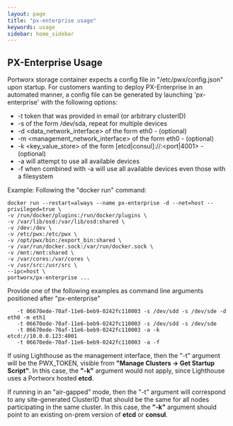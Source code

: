 ```yaml
---
layout: page
title: "px-enterprise usage"
keywords: usage
sidebar: home_sidebar
---
```


## PX-Enterprise Usage  

Portworx storage container expects a config file in "/etc/pwx/config.json" upon startup.
For customers wanting to deploy PX-Enterprise in an automated manner, a config file can be generated by launching 'px-enterprise' 
with the following options:


+ -t <token> token that was provided in email (or arbitrary clusterID)
+ -s <device> of the form /dev/sda, repeat for multiple devices
+ -d <data_network_interface> of the form eth0 - (optional)
+ -m <management_network_interface> of the form eth0 - (optional)
+ -k <key_value_store> of the form [etcd|consul]://<IP>:<port|4001> - (optional)
+ -a will attempt to use all available devices
+ -f when combined with -a will use all available devices even those with a filesystem

Example:
Following the "docker run" command:

```
docker run --restart=always --name px-enterprise -d --net=host --privileged=true \
-v /run/docker/plugins:/run/docker/plugins \
-v /var/lib/osd:/var/lib/osd:shared \
-v /dev:/dev \
-v /etc/pwx:/etc/pwx \
-v /opt/pwx/bin:/export_bin:shared \
-v /var/run/docker.sock:/var/run/docker.sock \
-v /mnt:/mnt:shared \
-v /var/cores:/var/cores \
-v /usr/src:/usr/src \
--ipc=host \
portworx/px-enterprise ...
```
Provide one of the following examples as command line arguments positioned after "px-enterprise"

```
   -t 06670ede-70af-11e6-beb9-0242fc110003 -s /dev/sdd -s /dev/sde -d eth0 -m eth1
   -t 06670ede-70af-11e6-beb9-0242fc110003 -s /dev/sdd -s /dev/sde
   -t 06670ede-70af-11e6-beb9-0242fc110003 -a -k etcd://10.0.0.123:4001 
   -t 06670ede-70af-11e6-beb9-0242fc110003 -a -f
```

If using Lighthouse as the management interface, then the "-t" argument will be the PWX_TOKEN, visible from **"Manage Clusters -> Get Startup Script"**.  In this case, the **"-k"** argument would not apply, since Lighthouse uses a Portworx hosted **etcd**.

If running in an "air-gapped" mode, then the "-t" argument will correspond to any site-generated ClusterID that should be the same for all nodes participating in the same cluster.  In this case, the **"-k"** argument should point to an existing on-prem version of **etcd** or **consul**.
